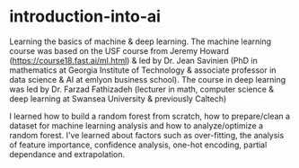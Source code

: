 # introduction-into-ai
Learning the basics of machine & deep learning. The machine learning course was based on the USF course from Jeremy Howard (https://course18.fast.ai/ml.html) & led by Dr. Jean Savinien (PhD in mathematics at Georgia Institute of Technology & associate professor in data science & AI at emlyon business school). The course in deep learning was led by Dr. Farzad Fathizadeh (lecturer in math, computer science & deep learning at Swansea University & previously Caltech)

I learned how to build a random forest from scratch, how to prepare/clean a dataset for machine learning analysis and how to analyze/optimize a random forest. I've learned about factors such as over-fitting, the analysis of feature importance, confidence analysis, one-hot encoding, partial dependance and extrapolation. 
